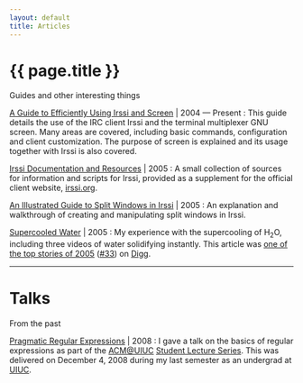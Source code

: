 ```yaml
---
layout: default
title: Articles
---
```


# {{ page.title }}

<div class="subtitle meta">Guides and other interesting things</div>

[A Guide to Efficiently Using Irssi and Screen](/articles/irssi) <span class="meta">| 2004 &mdash; Present</span>
: This guide details the use of the IRC client Irssi and the terminal
  multiplexer GNU screen. Many areas are covered, including basic commands,
  configuration and client customization. The purpose of screen is explained
  and its usage together with Irssi is also covered.

[Irssi Documentation and Resources](/articles/irssidoc) <span class="meta">| 2005</span>
: A small collection of sources for information and scripts for Irssi, provided
  as a supplement for the official client website,
  [irssi.org](http://irssi.org).

[An Illustrated Guide to Split Windows in Irssi](/articles/irssisplit) <span class="meta">| 2005</span>
: An explanation and walkthrough of creating and manipulating split windows in
  Irssi.

[Supercooled Water](/articles/supercooling) <span class="meta">| 2005</span>
: My experience with the supercooling of H<sub>2</sub>O, including three videos
  of water solidifying instantly. This article was
  [one of the top stories of 2005](http://digg.com/general_sciences/Supercooled_Water:_watch_as_bottled_water_turns_into_ice_in_seconds)
  ([#33](http://diggtop100.blogspot.com)) on [Digg](http://digg.com).

---

# Talks

<div class="subtitle meta">From the past</div>

[Pragmatic Regular Expressions](http://www.acm.uiuc.edu/sls/fa2008.shtml) <span class="meta">| 2008</span>
: I gave a talk on the basics of regular expressions as part of the
  [ACM@UIUC](http://www.acm.uiuc.edu)
  [Student Lecture Series](http://www.acm.uiuc.edu/sls).  This was delivered on
  December 4, 2008 during my last semester as an undergrad at
  [UIUC](http://www.uiuc.edu).

